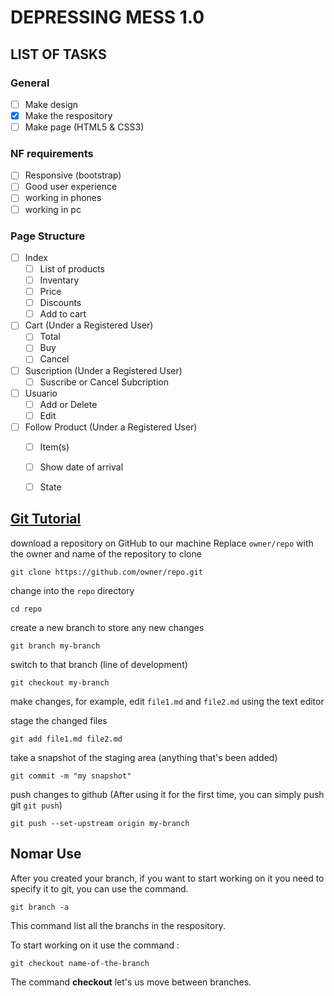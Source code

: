 # DEPRESSING MESS 1.0

## LIST OF TASKS

### General
- [ ] Make design
- [x] Make the respository
- [ ] Make page (HTML5 & CSS3)
 
### NF requirements
- [ ] Responsive (bootstrap)
- [ ] Good user experience
- [ ] working in phones
- [ ] working in pc

### Page Structure
- [ ] Index
  - [ ] List of products
  - [ ] Inventary
  - [ ] Price
  - [ ] Discounts
  - [ ] Add to cart

- [ ] Cart (Under a Registered User)
  -  [ ] Total
  -  [ ] Buy
  -  [ ] Cancel

- [ ] Suscription (Under a Registered User)
  - [ ] Suscribe or Cancel Subcription
 
- [ ] Usuario 
  - [ ] Add or Delete
  - [ ] Edit 

- [ ] Follow Product (Under a Registered User)
  - [ ] Item(s)
  - [ ] Show date of arrival
  - [ ] State


## [Git Tutorial](https://docs.github.com/en/get-started/using-git/about-git)

download a repository on GitHub to our machine
Replace `owner/repo` with the owner and name of the repository to clone
```
git clone https://github.com/owner/repo.git
```
change into the `repo` directory
```
cd repo
```

create a new branch to store any new changes
```
git branch my-branch

```
switch to that branch (line of development)
```
git checkout my-branch

```
make changes, for example, edit `file1.md` and `file2.md` using the text editor

stage the changed files
```
git add file1.md file2.md
```

take a snapshot of the staging area (anything that's been added)
```
git commit -m "my snapshot"
```

push changes to github (After using it for the first time, you can simply push git ```git push```)
```
git push --set-upstream origin my-branch
```

## Nomar Use

After you created your branch, if you want to start working on it you need to specify it to git, you can use the command.

```
git branch -a
```

This command list all the branchs in the respository.

To start working on it use the command :
```
git checkout name-of-the-branch
```
The command **checkout** let's us move between branches.


